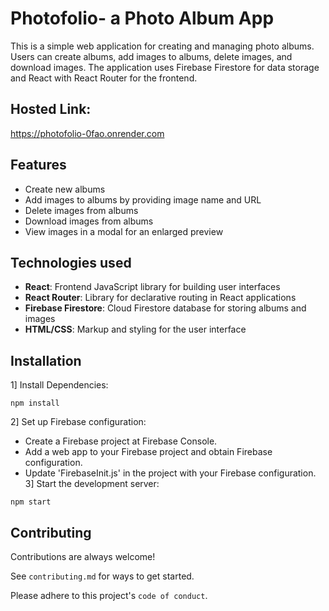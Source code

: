 
# Photofolio- a Photo Album App

This is a simple web application for creating and managing photo albums. Users can create albums, add images to albums, delete images, and download images. The application uses Firebase Firestore for data storage and React with React Router for the frontend.

## Hosted Link:
https://photofolio-0fao.onrender.com

## Features

- Create new albums
- Add images to albums by providing image name and URL
- Delete images from albums
- Download images from albums
- View images in a modal for an enlarged preview

## Technologies used

- **React**: Frontend JavaScript library for building user interfaces
- **React Router**: Library for declarative routing in React applications
- **Firebase Firestore**: Cloud Firestore database for storing albums and images
- **HTML/CSS**: Markup and styling for the user interface


## Installation

1] Install Dependencies:
```
npm install
```
2] Set up Firebase configuration:
- Create a Firebase project at Firebase Console.
- Add a web app to your Firebase project and obtain Firebase configuration.
- Update 'FirebaseInit.js' in the project with your Firebase configuration.
3] Start the development server:
```
npm start
```
## Contributing

Contributions are always welcome!

See `contributing.md` for ways to get started.

Please adhere to this project's `code of conduct`.

